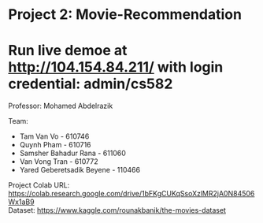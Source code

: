 # Project 2: Movie-Recommendation

# Run live demoe at http://104.154.84.211/ with login credential: admin/cs582

Professor: Mohamed Abdelrazik

Team:
* Tam Van Vo - 610746   
* Quynh Pham - 610716   
* Samsher Bahadur Rana - 611060   
* Van Vong Tran - 610772   
* Yared Geberetsadik Beyene - 110466   

Project Colab URL: https://colab.research.google.com/drive/1bFKgCUKqSsoXzlMR2jA0N84506Wx1aB9   
Dataset: https://www.kaggle.com/rounakbanik/the-movies-dataset
